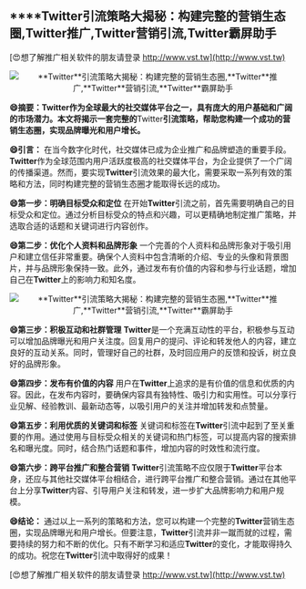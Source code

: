 ## ****Twitter**引流策略大揭秘：构建完整的营销生态圈,**Twitter**推广,**Twitter**营销引流,**Twitter**霸屏助手**

[😍想了解推广相关软件的朋友请登录 http://www.vst.tw](http://www.vst.tw)

 <center><img src="https://vst.tw/MP4/tuiguang/png/5.png" alt="**Twitter**引流策略大揭秘：构建完整的营销生态圈,**Twitter**推广,**Twitter**营销引流,**Twitter**霸屏助手"></center>

**😄摘要：**Twitter**作为全球最大的社交媒体平台之一，具有庞大的用户基础和广阔的市场潜力。本文将揭示一套完整的**Twitter**引流策略，帮助您构建一个成功的营销生态圈，实现品牌曝光和用户增长。**

**😄引言：**
在当今数字化时代，社交媒体已成为企业推广和品牌塑造的重要手段。**Twitter**作为全球范围内用户活跃度极高的社交媒体平台，为企业提供了一个广阔的传播渠道。然而，要实现**Twitter**引流效果的最大化，需要采取一系列有效的策略和方法，同时构建完整的营销生态圈才能取得长远的成功。

**😄第一步：明确目标受众和定位**
在开始**Twitter**引流之前，首先需要明确自己的目标受众和定位。通过分析目标受众的特点和兴趣，可以更精确地制定推广策略，并选取合适的话题和关键词进行内容创作。

**😄第二步：优化个人资料和品牌形象**
一个完善的个人资料和品牌形象对于吸引用户和建立信任非常重要。确保个人资料中包含清晰的介绍、专业的头像和背景图片，并与品牌形象保持一致。此外，通过发布有价值的内容和参与行业话题，增加自己在**Twitter**上的影响力和知名度。

 <center><img src="https://vst.tw/MP4/tuiguang/png/2.png" alt="**Twitter**引流策略大揭秘：构建完整的营销生态圈,**Twitter**推广,**Twitter**营销引流,**Twitter**霸屏助手"></center>

**😄第三步：积极互动和社群管理**
**Twitter**是一个充满互动性的平台，积极参与互动可以增加品牌曝光和用户关注度。回复用户的提问、评论和转发他人的内容，建立良好的互动关系。同时，管理好自己的社群，及时回应用户的反馈和投诉，树立良好的品牌形象。

**😄第四步：发布有价值的内容**
用户在**Twitter**上追求的是有价值的信息和优质的内容。因此，在发布内容时，要确保内容具有独特性、吸引力和实用性。可以分享行业见解、经验教训、最新动态等，以吸引用户的关注并增加转发和点赞量。

**😄第五步：利用优质的关键词和标签**
关键词和标签在**Twitter**引流中起到了至关重要的作用。通过使用与目标受众相关的关键词和热门标签，可以提高内容的搜索排名和曝光度。同时，结合热门话题和事件，增加内容的时效性和流行度。

**😄第六步：跨平台推广和整合营销**
**Twitter**引流策略不应仅限于**Twitter**平台本身，还应与其他社交媒体平台相结合，进行跨平台推广和整合营销。通过在其他平台上分享**Twitter**内容、引导用户关注和转发，进一步扩大品牌影响力和用户规模。

**😄结论：**
通过以上一系列的策略和方法，您可以构建一个完整的**Twitter**营销生态圈，实现品牌曝光和用户增长。但要注意，**Twitter**引流并非一蹴而就的过程，需要持续的努力和不断的优化。只有不断学习和适应**Twitter**的变化，才能取得持久的成功。祝您在**Twitter**引流中取得好的成果！

[😍想了解推广相关软件的朋友请登录 http://www.vst.tw](http://www.vst.tw)



